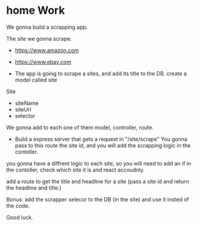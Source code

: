 # home Work
We gonna build a scrapping app.

The site we gonna scrape.
- https://www.amazon.com
- https://www.ebay.com

- The app is going to scrape a sites, and add its title to the DB.
  create a model called site

Site

- siteName
- siteUrl
- selector

We gonna add to each one of them model, controller, route.

- Build a express server that gets a request in "/site/scrape"
  You gonna pass to this route the site id, and you will add the scrapping logic in the contoller.

you gonna have a diffrent logic to each site, so you will need to add an if in the contoller, check which site it is and react accoudnly.

add a route to get the title and headline for a site (pass a site id and return the headline and title.)


Bonus:
add the scrapper selecor to the DB (in the site) and use it insted of the code.


Good luck.
